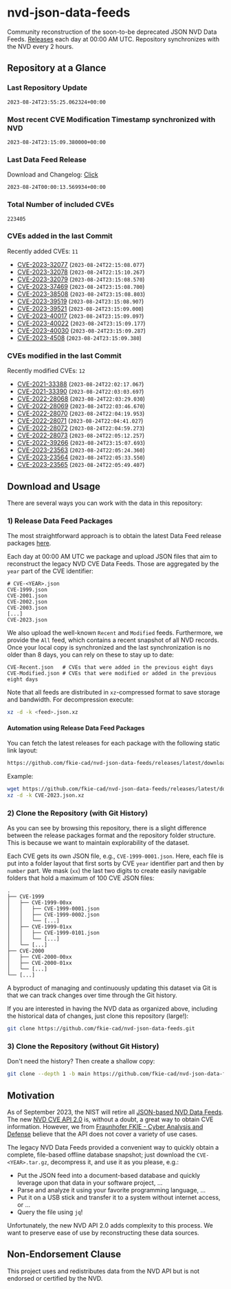 # nvd-json-data-feeds

Community reconstruction of the soon-to-be deprecated JSON NVD Data Feeds. 
[Releases](https://github.com/fkie-cad/nvd-json-data-feeds/releases/latest) each day at 00:00 AM UTC.
Repository synchronizes with the NVD every 2 hours.

## Repository at a Glance

### Last Repository Update

```plain
2023-08-24T23:55:25.062324+00:00
```

### Most recent CVE Modification Timestamp synchronized with NVD

```plain
2023-08-24T23:15:09.380000+00:00
```

### Last Data Feed Release

Download and Changelog: [Click](https://github.com/fkie-cad/nvd-json-data-feeds/releases/latest)

```plain
2023-08-24T00:00:13.569934+00:00
```

### Total Number of included CVEs

```plain
223405
```

### CVEs added in the last Commit

Recently added CVEs: `11`

* [CVE-2023-32077](CVE-2023/CVE-2023-320xx/CVE-2023-32077.json) (`2023-08-24T22:15:08.077`)
* [CVE-2023-32078](CVE-2023/CVE-2023-320xx/CVE-2023-32078.json) (`2023-08-24T22:15:10.267`)
* [CVE-2023-32079](CVE-2023/CVE-2023-320xx/CVE-2023-32079.json) (`2023-08-24T23:15:08.570`)
* [CVE-2023-37469](CVE-2023/CVE-2023-374xx/CVE-2023-37469.json) (`2023-08-24T23:15:08.700`)
* [CVE-2023-38508](CVE-2023/CVE-2023-385xx/CVE-2023-38508.json) (`2023-08-24T23:15:08.803`)
* [CVE-2023-39519](CVE-2023/CVE-2023-395xx/CVE-2023-39519.json) (`2023-08-24T23:15:08.907`)
* [CVE-2023-39521](CVE-2023/CVE-2023-395xx/CVE-2023-39521.json) (`2023-08-24T23:15:09.000`)
* [CVE-2023-40017](CVE-2023/CVE-2023-400xx/CVE-2023-40017.json) (`2023-08-24T23:15:09.097`)
* [CVE-2023-40022](CVE-2023/CVE-2023-400xx/CVE-2023-40022.json) (`2023-08-24T23:15:09.177`)
* [CVE-2023-40030](CVE-2023/CVE-2023-400xx/CVE-2023-40030.json) (`2023-08-24T23:15:09.287`)
* [CVE-2023-4508](CVE-2023/CVE-2023-45xx/CVE-2023-4508.json) (`2023-08-24T23:15:09.380`)


### CVEs modified in the last Commit

Recently modified CVEs: `12`

* [CVE-2021-33388](CVE-2021/CVE-2021-333xx/CVE-2021-33388.json) (`2023-08-24T22:02:17.067`)
* [CVE-2021-33390](CVE-2021/CVE-2021-333xx/CVE-2021-33390.json) (`2023-08-24T22:03:03.697`)
* [CVE-2022-28068](CVE-2022/CVE-2022-280xx/CVE-2022-28068.json) (`2023-08-24T22:03:29.030`)
* [CVE-2022-28069](CVE-2022/CVE-2022-280xx/CVE-2022-28069.json) (`2023-08-24T22:03:46.670`)
* [CVE-2022-28070](CVE-2022/CVE-2022-280xx/CVE-2022-28070.json) (`2023-08-24T22:04:19.953`)
* [CVE-2022-28071](CVE-2022/CVE-2022-280xx/CVE-2022-28071.json) (`2023-08-24T22:04:41.027`)
* [CVE-2022-28072](CVE-2022/CVE-2022-280xx/CVE-2022-28072.json) (`2023-08-24T22:04:59.273`)
* [CVE-2022-28073](CVE-2022/CVE-2022-280xx/CVE-2022-28073.json) (`2023-08-24T22:05:12.257`)
* [CVE-2022-39266](CVE-2022/CVE-2022-392xx/CVE-2022-39266.json) (`2023-08-24T23:15:07.693`)
* [CVE-2023-23563](CVE-2023/CVE-2023-235xx/CVE-2023-23563.json) (`2023-08-24T22:05:24.360`)
* [CVE-2023-23564](CVE-2023/CVE-2023-235xx/CVE-2023-23564.json) (`2023-08-24T22:05:33.550`)
* [CVE-2023-23565](CVE-2023/CVE-2023-235xx/CVE-2023-23565.json) (`2023-08-24T22:05:49.407`)


## Download and Usage

There are several ways you can work with the data in this repository:

### 1) Release Data Feed Packages

The most straightforward approach is to obtain the latest Data Feed release packages [here](https://github.com/fkie-cad/nvd-json-data-feeds/releases/latest).

Each day at 00:00 AM UTC we package and upload JSON files that aim to reconstruct the legacy NVD CVE Data Feeds.
Those are aggregated by the `year` part of the CVE identifier:

```
# CVE-<YEAR>.json
CVE-1999.json
CVE-2001.json
CVE-2002.json
CVE-2003.json
[...]
CVE-2023.json
```

We also upload the well-known `Recent` and `Modified` feeds.
Furthermore, we provide the `All` feed, which contains a recent snapshot of all NVD records.
Once your local copy is synchronized and the last synchronization is no older than 8 days, you can rely on these to stay up to date:

```plain
CVE-Recent.json   # CVEs that were added in the previous eight days
CVE-Modified.json # CVEs that were modified or added in the previous eight days
```

Note that all feeds are distributed in `xz`-compressed format to save storage and bandwidth.
For decompression execute:

```sh
xz -d -k <feed>.json.xz
```


#### Automation using Release Data Feed Packages

You can fetch the latest releases for each package with the following static link layout:

```sh
https://github.com/fkie-cad/nvd-json-data-feeds/releases/latest/download/CVE-<YEAR>.json.xz
```

Example:

```sh
wget https://github.com/fkie-cad/nvd-json-data-feeds/releases/latest/download/CVE-2023.json.xz
xz -d -k CVE-2023.json.xz
```

### 2) Clone the Repository (with Git History)

As you can see by browsing this repository, there is a slight difference between the release packages format and the repository folder structure.
This is because we want to maintain explorability of the dataset.

Each CVE gets its own JSON file, e.g., `CVE-1999-0001.json`.
Here, each file is put into a folder layout that first sorts by CVE `year` identifier part and then by `number` part.
We mask (`xx`) the last two digits to create easily navigable folders that hold a maximum of 100 CVE JSON files:

```plain
.
├── CVE-1999
│   ├── CVE-1999-00xx
│   │   ├── CVE-1999-0001.json
│   │   ├── CVE-1999-0002.json
│   │   └── [...]
│   ├── CVE-1999-01xx
│   │   ├── CVE-1999-0101.json
│   │   └── [...]
│   └── [...]
├── CVE-2000
│   ├── CVE-2000-00xx
│   ├── CVE-2000-01xx
│   └── [...]
└── [...]
```

A byproduct of managing and continuously updating this dataset via Git is that we can track changes over time through the Git history.

If you are interested in having the NVD data as organized above, including the historical data of changes, just clone this repository (large!):

```sh
git clone https://github.com/fkie-cad/nvd-json-data-feeds.git
```

### 3) Clone the Repository (without Git History)

Don't need the history? Then create a shallow copy:

```sh
git clone --depth 1 -b main https://github.com/fkie-cad/nvd-json-data-feeds.git
```

## Motivation

As of September 2023, the NIST will retire all [JSON-based NVD Data Feeds](https://nvd.nist.gov/vuln/data-feeds#divRetirementBanner-1).
The new [NVD CVE API 2.0](https://nvd.nist.gov/developers/vulnerabilities) is, without a doubt, a great way to obtain CVE information.
However, we from [Fraunhofer FKIE - Cyber Analysis and Defense](https://www.fkie.fraunhofer.de/en/departments/cad.html) believe that the API does not cover a variety of use cases.

The legacy NVD Data Feeds provided a convenient way to quickly obtain a complete, file-based offline database snapshot; just download the `CVE-<YEAR>.tar.gz`, decompress it, and use it as you please, e.g.:

* Put the JSON feed into a document-based database and quickly leverage upon that data in your software project, ...
* Parse and analyze it using your favorite programming language, ...
* Put it on a USB stick and transfer it to a system without internet access, or ...
* Query the file using `jq`!

Unfortunately, the new NVD API 2.0 adds complexity to this process.
We want to preserve ease of use by reconstructing these data sources.

## Non-Endorsement Clause

This project uses and redistributes data from the NVD API but is not endorsed or certified by the NVD.
